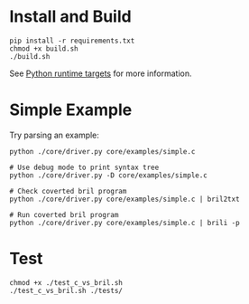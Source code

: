 # Install and Build

```
pip install -r requirements.txt
chmod +x build.sh
./build.sh
```

See [Python runtime targets](https://github.com/antlr/antlr4/blob/master/doc/python-target.md) for more information.

# Simple Example

Try parsing an example:

```
python ./core/driver.py core/examples/simple.c

# Use debug mode to print syntax tree
python ./core/driver.py -D core/examples/simple.c

# Check coverted bril program
python ./core/driver.py core/examples/simple.c | bril2txt

# Run coverted bril program
python ./core/driver.py core/examples/simple.c | brili -p
```

# Test

```
chmod +x ./test_c_vs_bril.sh
./test_c_vs_bril.sh ./tests/
```
